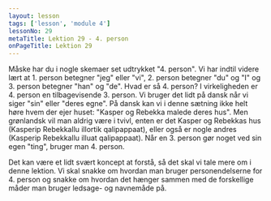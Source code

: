 ```yaml
---
layout: lesson
tags: ['lesson', 'module 4']
lessonNo: 29
metaTitle: Lektion 29 - 4. person
onPageTitle: Lektion 29
---
```

Måske har du i nogle skemaer set udtrykket "4. person". Vi har indtil videre lært at 1. person betegner "jeg" eller "vi", 2. person betegner "du" og "I" og 3. person betegner "han" og "de". Hvad er så 4. person? I virkeligheden er 4. person en tilbagevisende 3. person. Vi bruger det lidt på dansk når vi siger "sin" eller "deres egne". På dansk kan vi i denne sætning ikke helt høre hvem der ejer huset: "Kasper og Rebekka malede deres hus". Men grønlandsk vil man aldrig være i tvivl, enten er det Kasper og Rebekkas hus (Kasperip Rebekkallu illortik qalipappaat), eller også er nogle andres (Kasperip Rebekkallu illuat qalipappaat). Når en 3. person gør noget ved sin egen "ting", bruger man 4. person.

Det kan være et lidt svært koncept at forstå, så det skal vi tale mere om i denne lektion. Vi skal snakke om hvordan man bruger personendelserne for 4. person og snakke om hvordan det hænger sammen med de forskellige måder man bruger ledsage- og navnemåde på.